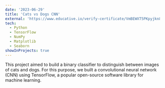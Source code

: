 ```yaml
---
date: '2023-06-29'
title: 'Cats vs Dogs CNN'
external: 'https://www.educative.io/verify-certificate/VmBEWXT5PKpyjkn8LIrQY426NO24cr'
tech:
  - Python
  - TensorFlow
  - NumPy
  - Matplotlib
  - Seaborn
showInProjects: true
---
```


This project aimed to build a binary classifier to distinguish between images of cats and dogs. For this purpose, we built a convolutional neural network (CNN) using TensorFlow, a popular open-source software library for machine learning.
